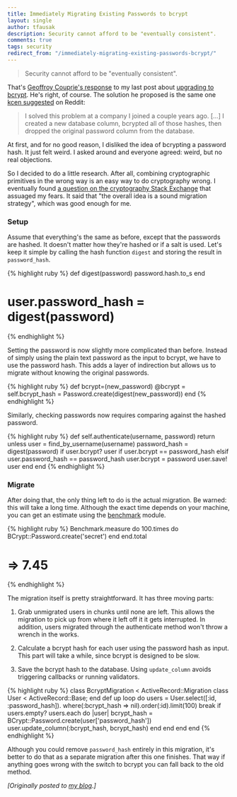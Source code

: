```yaml
---
title: Immediately Migrating Existing Passwords to bcrypt
layout: single
author: tfausak
description: Security cannot afford to be "eventually consistent".
comments: true
tags: security
redirect_from: "/immediately-migrating-existing-passwords-bcrypt/"
---
```


> Security cannot afford to be "eventually consistent".

That's [Geoffroy Couprie's response](https://twitter.com/gcouprie/status/335888084170338304) to my last post about [upgrading to bcrypt](/upgrading-to-bcrypt/). He's right, of course. The solution he proposed is the same one [kcen suggested](http://www.reddit.com/r/rails/comments/1e049z/upgrading_to_bcrypt/c9vws08) on Reddit:

> I solved this problem at a company I joined a couple years ago. [...] I created a new database column, bcrypted all of those hashes, then dropped the original password column from the database.

At first, and for no good reason, I disliked the idea of bcrypting a password hash. It just felt weird. I asked around and everyone agreed: weird, but no real objections.

So I decided to do a little research. After all, combining cryptographic primitives in the wrong way is an easy way to do cryptography wrong. I eventually found [a question on the cryptography Stack Exchange](http://crypto.stackexchange.com/questions/2945/is-this-password-migration-strategy-secure) that assuaged my fears. It said that "the overall idea is a sound migration strategy", which was good enough for me.

### Setup

Assume that everything's the same as before, except that the passwords are hashed. It doesn't matter how they're hashed or if a salt is used. Let's keep it simple by calling the hash function `digest` and storing the result in `password_hash`.

{% highlight ruby %}
  def digest(password)
    password.hash.to_s
  end
  # user.password_hash = digest(password)
{% endhighlight %}

Setting the password is now slightly more complicated than before. Instead of simply using the plain text password as the input to bcrypt, we have to use the password hash. This adds a layer of indirection but allows us to migrate without knowing the original passwords.

{% highlight ruby %}
  def bcrypt=(new_password)
    @bcrypt = self.bcrypt_hash =
      Password.create(digest(new_password))
  end
{% endhighlight %}

Similarly, checking passwords now requires comparing against the hashed password.

{% highlight ruby %}
  def self.authenticate(username, password)
    return unless user = find_by_username(username)
    password_hash = digest(password)
    if user.bcrypt?
      user if user.bcrypt == password_hash
    elsif user.password_hash == password_hash
      user.bcrypt = password
      user.save!
      user
    end
  end
{% endhighlight %}


### Migrate

After doing that, the only thing left to do is the actual migration. Be warned: this will take a long time. Although the exact time depends on your machine, you can get an estimate using the [benchmark](http://www.ruby-doc.org/stdlib-2.0/libdoc/benchmark/rdoc/Benchmark.html) module.

{% highlight ruby %}
  Benchmark.measure do
    100.times do
      BCrypt::Password.create('secret')
    end
  end.total
  # => 7.45
{% endhighlight %}

The migration itself is pretty straightforward. It has three moving parts:

  1. Grab unmigrated users in chunks until none are left. This allows the migration to pick up from where it left off it it gets interrupted. In addition, users migrated through the authenticate method won't throw a wrench in the works.

  2. Calculate a bcrypt hash for each user using the password hash as input. This part will take a while, since bcrypt is designed to be slow.

  3. Save the bcrypt hash to the database. Using `update_column` avoids triggering callbacks or running validators.

{% highlight ruby %}
  class BcryptMigration < ActiveRecord::Migration
    class User < ActiveRecord::Base; end
    def up
      loop do
        users = User.select([:id, :password_hash]).
          where(:bcrypt_hash => nil).order(:id).limit(100)
        break if users.empty?
        users.each do |user|
          bcrypt_hash =
            BCrypt::Password.create(user['password_hash'])
          user.update_column(:bcrypt_hash, bcrypt_hash)
        end
      end
    end
  end
{% endhighlight %}

Although you could remove `password_hash` entirely in this migration, it's better to do that as a separate migration after this one finishes. That way if anything goes wrong with the switch to bcrypt you can fall back to the old method.

_[Originally posted to [my blog](http://taylor.fausak.me/2013/05/21/immediately-migrating-existing-passwords-to-bcrypt/).]_

